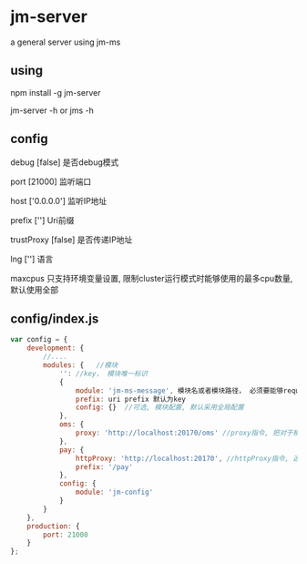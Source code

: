 # jm-server

a general server using jm-ms

## using

npm install -g jm-server

jm-server -h
or
jms -h

## config

debug  [false] 是否debug模式

port   [21000] 监听端口

host   ['0.0.0.0'] 监听IP地址

prefix [''] Uri前缀

trustProxy [false] 是否传递IP地址

lng [''] 语言

maxcpus 只支持环境变量设置, 限制cluster运行模式时能够使用的最多cpu数量, 默认使用全部

## config/index.js

```javascript
var config = {
    development: {
        //....
        modules: {   //模块
            '': //key， 模块唯一标识
            {
                module: 'jm-ms-message', 模块名或者模块路径， 必须要能够require到
                prefix: uri prefix 默认为key
                config: {}  //可选, 模块配置, 默认采用全局配置
            },
            oms: {
                proxy: 'http://localhost:20170/oms' //proxy指令, 把对于模块的请求转发到指定URI
            },
            pay: {
                httpProxy: 'http://localhost:20170', //httpProxy指令, 透传，直接转发
                prefix: '/pay'
            },
            config: {
                module: 'jm-config'
            }
        }
    },
    production: {
        port: 21000
    }
};
```
